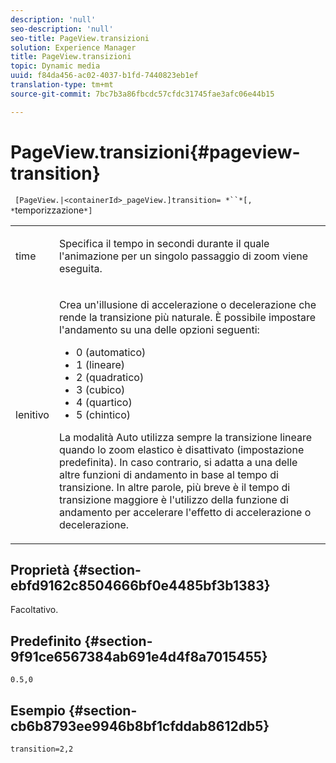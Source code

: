```yaml
---
description: 'null'
seo-description: 'null'
seo-title: PageView.transizioni
solution: Experience Manager
title: PageView.transizioni
topic: Dynamic media
uuid: f84da456-ac02-4037-b1fd-7440823eb1ef
translation-type: tm+mt
source-git-commit: 7bc7b3a86fbcdc57cfdc31745fae3afc06e44b15

---
```



# PageView.transizioni{#pageview-transition}

` [PageView.|<containerId>_pageView.]transition= *``*[, *`temporizzazione`*]`

<table id="table_E314540D347D47699C04EB80D20C0721"> 
 <tbody> 
  <tr> 
   <td colname="col1"> <p> <span class="codeph"><span class="varname"> time</span></span> </p> </td> 
   <td colname="col2"> <p> Specifica il tempo in secondi durante il quale l'animazione per un singolo passaggio di zoom viene eseguita. </p> </td> 
  </tr> 
  <tr> 
   <td colname="col1"> <p><span class="codeph"><span class="varname"> lenitivo</span></span> </p> </td> 
   <td colname="col2"> <p> Crea un'illusione di accelerazione o decelerazione che rende la transizione più naturale. È possibile impostare l'andamento su una delle opzioni seguenti: </p> <p> 
     <ul id="ul_DA0D1CF2F2484410BFCCACA86661702E"> 
      <li id="li_93A2D53A53314D9594CEDC9EB20381D4">0 (automatico) </li> 
      <li id="li_AD6A1F03DE544959BC4AA0DD97494F8C"> 1 (lineare) </li> 
      <li id="li_816A3CE796E3415B9650DDA204412A6A"> 2 (quadratico) </li> 
      <li id="li_EF00BF6CA2AA48FEB54015FFBA9F8DD4"> 3 (cubico) </li> 
      <li id="li_F3CB7F0821AF489C84A0CA155F5031A2"> 4 (quartico) </li> 
      <li id="li_F5B844DAF4CC453CA58BF09A660D139F"> 5 (chintico) </li> 
     </ul> </p> <p>La modalità Auto utilizza sempre la transizione lineare quando lo zoom elastico è disattivato (impostazione predefinita). In caso contrario, si adatta a una delle altre funzioni di andamento in base al tempo di transizione. In altre parole, più breve è il tempo di transizione maggiore è l'utilizzo della funzione di andamento per accelerare l'effetto di accelerazione o decelerazione. </p> </td> 
  </tr> 
 </tbody> 
</table>

## Proprietà {#section-ebfd9162c8504666bf0e4485bf3b1383}

Facoltativo.

## Predefinito {#section-9f91ce6567384ab691e4d4f8a7015455}

`0.5,0`

## Esempio {#section-cb6b8793ee9946b8bf1cfddab8612db5}

`transition=2,2`
